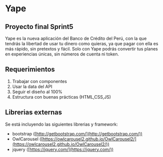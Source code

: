 # Yape
## Proyecto final Sprint5
Yape es la nueva aplicación del Banco de Crédito del Perú, con la que tendrás la libertad de usar tu dinero como quieras, ya que pagar con ella es más rápido, sin pretextos y fácil. Solo con Yape podrás convertir tus planes en experiencias únicas, sin números de cuenta ni token.

## Requerimientos
1. Trabajar con componentes
2. Usar la data del API
3. Seguir el diseño al 100%
4. Estructura con buenas prácticas (HTML,CSS,JS)

## Librerias externas
Se está incluyendo las siguientes librerias y framework:

- bootstrap ([http://getbootstrap.com/](http://getbootstrap.com/))
- OwlCarousel ([https://owlcarousel2.github.io/OwlCarousel2/](https://owlcarousel2.github.io/OwlCarousel2/))
- jquery ([https://jquery.com/](https://jquery.com/))
